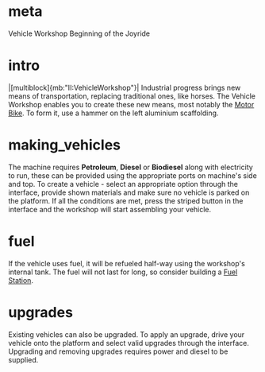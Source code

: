 # meta
Vehicle Workshop
Beginning of the Joyride

# intro
|[multiblock]{mb:"II:VehicleWorkshop"}|
Industrial progress brings new means of transportation, replacing traditional ones, like horses. The Vehicle Workshop enables you to create these new means, most notably the [Motor Bike](motor_bike.md). To form it, use a hammer on the left aluminium scaffolding.

# making_vehicles
The machine requires **Petroleum**, **Diesel** or **Biodiesel** along with electricity to run, these can be provided using the appropriate ports on machine's side and top. To create a vehicle - select an appropriate option through the interface, provide shown materials and make sure no vehicle is parked on the platform. If all the conditions are met, press the striped button in the interface and the workshop will start assembling your vehicle.

# fuel
If the vehicle uses fuel, it will be refueled half-way using the workshop's internal tank. The fuel will not last for long, so consider building a [Fuel Station](fuel_station.md).

# upgrades
Existing vehicles can also be upgraded. To apply an upgrade, drive your vehicle onto the platform and select valid upgrades through the interface. Upgrading and removing upgrades requires power and diesel to be supplied.

